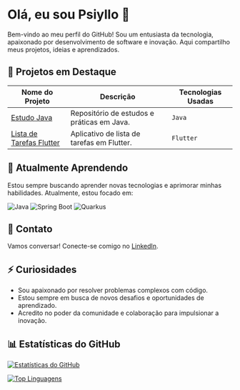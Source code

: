 # Olá, eu sou Psiyllo 👋

Bem-vindo ao meu perfil do GitHub! Sou um entusiasta da tecnologia, apaixonado por desenvolvimento de software e inovação. Aqui compartilho meus projetos, ideias e aprendizados.

## 🔭 Projetos em Destaque

| Nome do Projeto                   | Descrição                                   | Tecnologias Usadas       |
|-----------------------------------|---------------------------------------------|--------------------------|
| [Estudo Java](https://github.com/Psiyllo/Estudo-java) | Repositório de estudos e práticas em Java.  | `Java`                   |
| [Lista de Tarefas Flutter](https://github.com/Psiyllo/Lista_Tarefas_Flutter) | Aplicativo de lista de tarefas em Flutter.  | `Flutter`                |

## 🌱 Atualmente Aprendendo

Estou sempre buscando aprender novas tecnologias e aprimorar minhas habilidades. Atualmente, estou focado em:

![Java](https://img.shields.io/badge/-Java-orange)
![Spring Boot](https://img.shields.io/badge/-Spring%20Boot-brightgreen)
![Quarkus](https://img.shields.io/badge/-Quarkus-red)

## 💬 Contato

Vamos conversar! Conecte-se comigo no [LinkedIn](https://www.linkedin.com/in/paulo-césar-alves-cabral-73a538242/).

## ⚡ Curiosidades

- Sou apaixonado por resolver problemas complexos com código.
- Estou sempre em busca de novos desafios e oportunidades de aprendizado.
- Acredito no poder da comunidade e colaboração para impulsionar a inovação.

## 📊 Estatísticas do GitHub

[![Estatísticas do GitHub](https://github-readme-stats.vercel.app/api?username=Psiyllo&show_icons=true&theme=dark)](https://github.com/Psiyllo)

[![Top Linguagens](https://github-readme-stats.vercel.app/api/top-langs/?username=Psiyllo&layout=compact&theme=dark)](https://github.com/Psiyllo)
